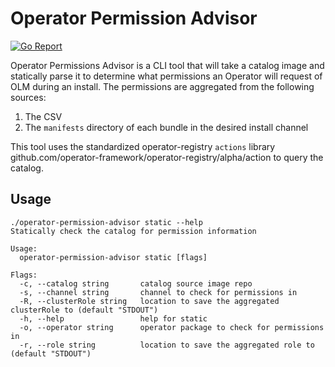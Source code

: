 # Operator Permission Advisor

[![Go Report](https://goreportcard.com/badge/github.com/nathanbrophy/operator-permission-advisor)](https://goreportcard.com/report/github.com/IBM/operator-permission-advisor)

Operator Permissions Advisor is a CLI tool that will take a catalog image and statically parse it to determine what permissions an Operator will request of OLM during an install.  The permissions are aggregated from the following sources:

1. The CSV
2. The `manifests` directory of each bundle in the desired install channel

This tool uses the standardized operator-registry `actions` library github.com/operator-framework/operator-registry/alpha/action to query the catalog.

## Usage

```
./operator-permission-advisor static --help
Statically check the catalog for permission information

Usage:
  operator-permission-advisor static [flags]

Flags:
  -c, --catalog string       catalog source image repo
  -s, --channel string       channel to check for permissions in
  -R, --clusterRole string   location to save the aggregated clusterRole to (default "STDOUT")
  -h, --help                 help for static
  -o, --operator string      operator package to check for permissions in
  -r, --role string          location to save the aggregated role to (default "STDOUT")
```

